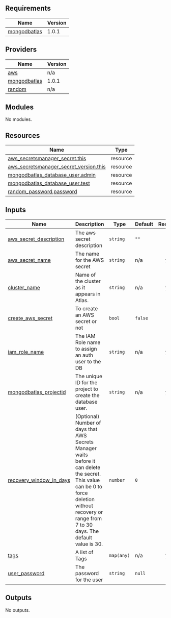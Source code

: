 ## Requirements

| Name | Version |
|------|---------|
| <a name="requirement_mongodbatlas"></a> [mongodbatlas](#requirement\_mongodbatlas) | 1.0.1 |

## Providers

| Name | Version |
|------|---------|
| <a name="provider_aws"></a> [aws](#provider\_aws) | n/a |
| <a name="provider_mongodbatlas"></a> [mongodbatlas](#provider\_mongodbatlas) | 1.0.1 |
| <a name="provider_random"></a> [random](#provider\_random) | n/a |

## Modules

No modules.

## Resources

| Name | Type |
|------|------|
| [aws_secretsmanager_secret.this](https://registry.terraform.io/providers/hashicorp/aws/latest/docs/resources/secretsmanager_secret) | resource |
| [aws_secretsmanager_secret_version.this](https://registry.terraform.io/providers/hashicorp/aws/latest/docs/resources/secretsmanager_secret_version) | resource |
| [mongodbatlas_database_user.admin](https://registry.terraform.io/providers/mongodb/mongodbatlas/1.0.1/docs/resources/database_user) | resource |
| [mongodbatlas_database_user.test](https://registry.terraform.io/providers/mongodb/mongodbatlas/1.0.1/docs/resources/database_user) | resource |
| [random_password.password](https://registry.terraform.io/providers/hashicorp/random/latest/docs/resources/password) | resource |

## Inputs

| Name | Description | Type | Default | Required |
|------|-------------|------|---------|:--------:|
| <a name="input_aws_secret_description"></a> [aws\_secret\_description](#input\_aws\_secret\_description) | The aws secret description | `string` | `""` | no |
| <a name="input_aws_secret_name"></a> [aws\_secret\_name](#input\_aws\_secret\_name) | The name for the AWS secret | `string` | n/a | yes |
| <a name="input_cluster_name"></a> [cluster\_name](#input\_cluster\_name) | Name of the cluster as it appears in Atlas. | `string` | n/a | yes |
| <a name="input_create_aws_secret"></a> [create\_aws\_secret](#input\_create\_aws\_secret) | To create an AWS secret or not | `bool` | `false` | no |
| <a name="input_iam_role_name"></a> [iam\_role\_name](#input\_iam\_role\_name) | The IAM Role name to assign an auth user to the DB | `string` | n/a | yes |
| <a name="input_mongodbatlas_projectid"></a> [mongodbatlas\_projectid](#input\_mongodbatlas\_projectid) | The unique ID for the project to create the database user. | `string` | n/a | yes |
| <a name="input_recovery_window_in_days"></a> [recovery\_window\_in\_days](#input\_recovery\_window\_in\_days) | (Optional) Number of days that AWS Secrets Manager waits before it can delete the secret. This value can be 0 to force deletion without recovery or range from 7 to 30 days. The default value is 30. | `number` | `0` | no |
| <a name="input_tags"></a> [tags](#input\_tags) | A list of Tags | `map(any)` | n/a | yes |
| <a name="input_user_password"></a> [user\_password](#input\_user\_password) | The password for the user | `string` | `null` | no |

## Outputs

No outputs.
